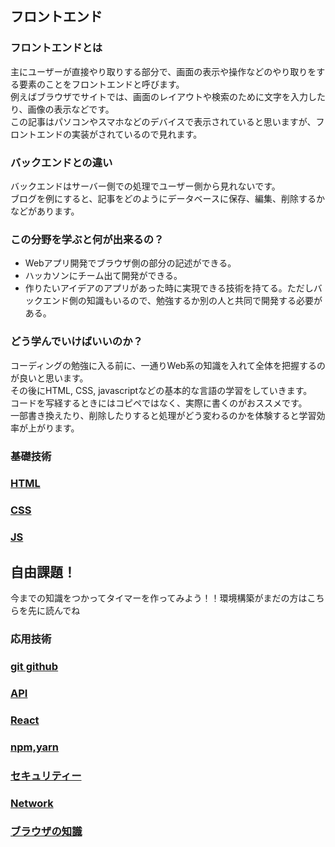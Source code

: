 ## フロントエンド
### フロントエンドとは

主にユーザーが直接やり取りする部分で、画面の表示や操作などのやり取りをする要素のことをフロントエンドと呼びます。  
例えばブラウザでサイトでは、画面のレイアウトや検索のために文字を入力したり、画像の表示などです。  
この記事はパソコンやスマホなどのデバイスで表示されていると思いますが、フロントエンドの実装がされているので見れます。


### バックエンドとの違い

バックエンドはサーバー側での処理でユーザー側から見れないです。  
ブログを例にすると、記事をどのようにデータベースに保存、編集、削除するかなどがあります。


### この分野を学ぶと何が出来るの？

- Webアプリ開発でブラウザ側の部分の記述ができる。 
- ハッカソンにチーム出て開発ができる。
- 作りたいアイデアのアプリがあった時に実現できる技術を持てる。ただしバックエンド側の知識もいるので、勉強するか別の人と共同で開発する必要がある。

### どう学んでいけばいいのか？

コーディングの勉強に入る前に、一通りWeb系の知識を入れて全体を把握するのが良いと思います。  
その後にHTML, CSS, javascriptなどの基本的な言語の学習をしていきます。  
コードを写経するときにはコピペではなく、実際に書くのがおススメです。  
一部書き換えたり、削除したりすると処理がどう変わるのかを体験すると学習効率が上がります。  

### 基礎技術
### [HTML](https://huitgroup.github.io/huit-roadmap/frontend/html)
### [CSS](https://huitgroup.github.io/huit-roadmap/frontend/css)
### [JS](https://huitgroup.github.io/huit-roadmap/frontend/js)

## 自由課題！
今までの知識をつかってタイマーを作ってみよう！！環境構築がまだの方はこちらを先に読んでね


### 応用技術
### [git github](https://huitgroup.github.io/huit-roadmap/frontend/git_github)
### [API](https://huitgroup.github.io/huit-roadmap/frontend/api)
### [React](https://huitgroup.github.io/huit-roadmap/frontend/react)
### [npm,yarn](https://huitgroup.github.io/huit-roadmap/frontend/npm_yarn)
### [セキュリティー](https://huitgroup.github.io/huit-roadmap/frontend/security)
### [Network](https://huitgroup.github.io/huit-roadmap/frontend/network)
### [ブラウザの知識](https://huitgroup.github.io/huit-roadmap/frontend/network)




